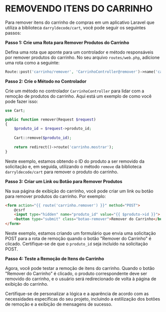 # REMOVENDO ITENS DO CARRINHO
Para remover itens do carrinho de compras em um aplicativo Laravel que utiliza a biblioteca `darryldecode/cart`, você pode seguir os seguintes passos:

**Passo 1: Crie uma Rota para Remover Produtos do Carrinho**

Defina uma rota que aponte para um controlador e método responsáveis por remover produtos do carrinho. No seu arquivo `routes/web.php`, adicione uma rota como a seguinte:

```php
Route::post('carrinho/remover', 'CarrinhoController@remover')->name('carrinho.remover');
```

**Passo 2: Crie o Método no Controlador**

Crie um método no controlador `CarrinhoController` para lidar com a remoção de produtos do carrinho. Aqui está um exemplo de como você pode fazer isso:

```php
use Cart;

public function remover(Request $request)
{
    $produto_id = $request->produto_id;
    
    Cart::remove($produto_id);
    
    return redirect()->route('carrinho.mostrar');
}
```

Neste exemplo, estamos obtendo o ID do produto a ser removido da solicitação e, em seguida, utilizando o método `remove` da biblioteca `darryldecode/cart` para remover o produto do carrinho.

**Passo 3: Criar um Link ou Botão para Remover Produtos**

Na sua página de exibição do carrinho, você pode criar um link ou botão para remover produtos do carrinho. Por exemplo:

```html
<form action="{{ route('carrinho.remover') }}" method="POST">
    @csrf
    <input type="hidden" name="produto_id" value="{{ $produto->id }}">
    <button type="submit" class="botao-remover">Remover do Carrinho</button>
</form>
```

Neste exemplo, estamos criando um formulário que envia uma solicitação POST para a rota de remoção quando o botão "Remover do Carrinho" é clicado. Certifique-se de que o `produto_id` seja incluído na solicitação POST.

**Passo 4: Teste a Remoção de Itens do Carrinho**

Agora, você pode testar a remoção de itens do carrinho. Quando o botão "Remover do Carrinho" é clicado, o produto correspondente deve ser removido do carrinho, e o usuário será redirecionado de volta à página de exibição do carrinho.

Certifique-se de personalizar a lógica e a aparência de acordo com as necessidades específicas do seu projeto, incluindo a estilização dos botões de remoção e a exibição de mensagens de sucesso.
